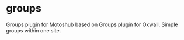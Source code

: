 # groups
Groups plugin for Motoshub based on Groups plugin for Oxwall. Simple groups within one site.
